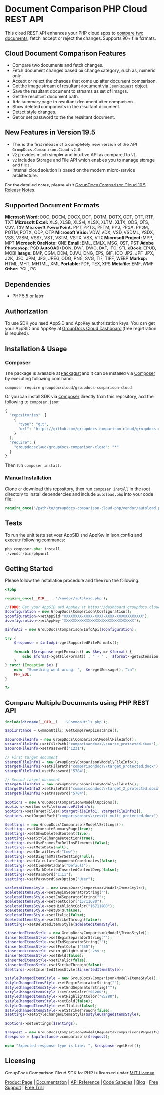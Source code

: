 # Document Comparison PHP Cloud REST API

This cloud REST API enhances your PHP cloud apps to [compare two documents](https://products.groupdocs.cloud/comparison/php), fetch, accept or reject the changes. Supports 90+ file formats.

## Cloud Document Comparison Features

- Compare two documents and fetch changes.
- Fetch document changes based on change category, such as, numeric only.
- Accept or reject the changes that come up after document comparison.
- Get the image stream of resultant document via `JsonRequest` object.
- Save the resultant document to streams as set of images.
- Get the resultant document path.
- Add summary page to resultant document after comparison.
- Show deleted components in the resultant document.
- Detect style changes.
- Get or set password to the the resultant document.

## New Features in Version 19.5

- This is the first release of a completely new version of the API `GroupDocs.Comparison.Cloud v2.0`.
- `V2` provides much simpler and intuitive API as compared to `V1`.
- `V2` includes Storage and File API which enables you to manage storage and files.
- Internal cloud solution is based on the modern micro-service architecture.

For the detailed notes, please visit [GroupDocs.Comparison Cloud 19.5 Release Notes](https://wiki.groupdocs.cloud/comparisoncloud/release-notes/2019/groupdocs-comparison-cloud-19-5-release-notes/).

## Supported Document Formats

**Microsoft Word:** DOC, DOCM, DOCX, DOT, DOTM, DOTX, ODT, OTT, RTF, TXT
**Microsoft Excel:** XLS, XLSB, XLSM, XLSX, XLTM, XLTX, ODS, OTS, CSV, TSV
**Microsoft PowerPoint:** PPT, PPTX, PPTM, PPS, PPSX, PPSM, POTM, POTX, ODP, OTP
**Microsoft Visio:** VDW, VDX, VSD, VSDML, VSDX, VSS, VSSM, VSSX, VST, VSTM, VSTX, VSX, VTX
**Microsoft Project:** MPP, MPT
**Microsoft OneNote:** ONE
**Email:** EML, EMLX, MSG, OST, PST
**Adobe Photoshop:** PSD
**AutoCAD:** DGN, DWF, DWG, DXF, IFC, STL
**eBook:** EPUB, MOBI
**Image:** BMP, CGM, DCM, DJVU, DNG, EPS, GIF, ICO, JP2, JPF, JPX, J2K, J2C, JPM, JPG, JPEG, ODG, PNG, SVG, TIF, TIFF, WEBP
**Markup:** HTML, MHT, MHTML, XML
**Portable:** PDF, TEX, XPS
**Metafile:** EMF, WMF
**Other:** PCL, PS

## Dependencies

- PHP 5.5 or later

## Authorization

To use SDK you need AppSID and AppKey authorization keys. You can get your AppSID and AppKey at [GroupDocs Cloud Dashboard](https://dashboard.groupdocs.cloud) (free registration is required).

## Installation & Usage

### Composer

The package is available at [Packagist](https://dashboard.groupdocs.cloud) and it can be installed via [Composer](http://getcomposer.org/) by executing following command:

`composer require groupdocscloud/groupdocs-comparison-cloud`

Or you can install SDK via [Composer](http://getcomposer.org/) directly from this repository, add the following to `composer.json`:

```php
{
  "repositories": [
    {
      "type": "git",
      "url": "https://github.com/groupdocs-comparison-cloud/groupdocs-comparison-cloud-php.git"
    }
  ],
  "require": {
    "groupdocscloud/groupdocs-comparison-cloud": "*"
  }
}
```

Then run `composer install`.

### Manual Installation

Clone or download this repository, then run `composer install` in the root directory to install dependencies and include `autoload.php` into your code file:

```php
require_once('/path/to/groupdocs-comparison-cloud-php/vendor/autoload.php');
```

## Tests

To run the unit tests set your AppSID and AppKey in [json.config](https://github.com/groupdocs-comparison-cloud/groupdocs-comparison-cloud-php/blob/master/tests/GroupDocs/Comparison/config.json) and execute following commands:

```php
php composer.phar install
./vendor/bin/phpunit
```

## Getting Started

Please follow the installation procedure and then run the following:

```php
<?php

require_once(__DIR__ . '/vendor/autoload.php');

//TODO: Get your AppSID and AppKey at https://dashboard.groupdocs.cloud (free registration is required).
$configuration = new GroupDocs\Comparison\Configuration();
$configuration->setAppSid("XXXXXXXX-XXXX-XXXX-XXXX-XXXXXXXXXXXX");
$configuration->setAppKey("XXXXXXXXXXXXXXXXXXXXXXXXXXXXXXXX");

$infoApi = new GroupDocs\Comparison\InfoApi($configuration);

try {
    $response = $infoApi->getSupportedFileFormats();

    foreach ($response->getFormats() as $key => $format) {
        echo $format->getFileFormat() . " - " .  $format->getExtension(), "\n";
    }
} catch (Exception $e) {
    echo  "Something went wrong: ",  $e->getMessage(), "\n";
    PHP_EOL;
}

?>
```

## Compare Multiple Documents using PHP REST API

```php
include(dirname(__DIR__) . '\CommonUtils.php');

$apiInstance = CommonUtils::GetCompareApiInstance();

$sourceFileInfo = new GroupDocs\Comparison\Model\FileInfo();
$sourceFileInfo->setFilePath("comparisondocs\\source_protected.docx");
$sourceFileInfo->setPassword("1231");

// First target document
$targetFileInfo1 = new GroupDocs\Comparison\Model\FileInfo();
$targetFileInfo1->setFilePath("comparisondocs\\target_protected.docx");
$targetFileInfo1->setPassword("5784");

// Second target document
$targetFileInfo2 = new GroupDocs\Comparison\Model\FileInfo();
$targetFileInfo2->setFilePath("comparisondocs\\target_2_protected.docx");
$targetFileInfo2->setPassword("5784");

$options = new GroupDocs\Comparison\Model\Options();  
$options->setSourceFile($sourceFileInfo);
$options->setTargetFiles([$targetFileInfo1, $targetFileInfo2]);
$options->setOutputPath("comparisondocs\\result_multi_protected.docx");

$settings = new GroupDocs\Comparison\Model\Settings();  
$settings->setGenerateSummaryPage(true);
$settings->setShowDeletedContent(true);
$settings->setStyleChangeDetection(true);
$settings->setUseFramesForDelInsElements(false);
$settings->setMetaData(null);
$settings->setDetailLevel("Low");
$settings->setDiagramMasterSetting(null);
$settings->setCalculateComponentCoordinates(false);
$settings->setCloneMetadata("Default");
$settings->setMarkDeletedInsertedContentDeep(false);
$settings->setPassword("1111");
$settings->setPasswordSaveOption("User");

$deletedItemsStyle = new GroupDocs\Comparison\Model\ItemsStyle();
$deletedItemsStyle->setBeginSeparatorString("");
$deletedItemsStyle->setEndSeparatorString("");
$deletedItemsStyle->setFontColor("16711680");
$deletedItemsStyle->setHighlightColor("16711680");
$deletedItemsStyle->setBold(false);
$deletedItemsStyle->setItalic(false);
$deletedItemsStyle->setStrikeThrough(false);
$settings->setDeletedItemsStyle($deletedItemsStyle);

$insertedItemsStyle = new GroupDocs\Comparison\Model\ItemsStyle();
$insertedItemsStyle->setBeginSeparatorString("");
$insertedItemsStyle->setEndSeparatorString("");
$insertedItemsStyle->setFontColor("255");
$insertedItemsStyle->setHighlightColor("255");
$insertedItemsStyle->setBold(false);
$insertedItemsStyle->setItalic(false);
$insertedItemsStyle->setStrikeThrough(false);
$settings->setInsertedItemsStyle($insertedItemsStyle);
  
$styleChangedItemsStyle = new GroupDocs\Comparison\Model\ItemsStyle();
$styleChangedItemsStyle->setBeginSeparatorString("");
$styleChangedItemsStyle->setEndSeparatorString("");
$styleChangedItemsStyle->setFontColor("65280");
$styleChangedItemsStyle->setHighlightColor("65280");
$styleChangedItemsStyle->setBold(false);
$styleChangedItemsStyle->setItalic(false);
$styleChangedItemsStyle->setStrikeThrough(false);
$settings->setStyleChangedItemsStyle($styleChangedItemsStyle);

$options->setSettings($settings);

$request = new GroupDocs\Comparison\Model\Requests\comparisonsRequest($options);
$response = $apiInstance->comparisons($request);

echo "Expected response type is Link: ", $response->getHref();
```

## Licensing

GroupDocs.Comparison Cloud SDK for PHP is licensed under [MIT License](https://github.com/groupdocs-comparison-cloud/groupdocs-comparison-cloud-php/blob/master/LICENSE).

[Product Page](https://products.groupdocs.cloud/comparison/php) | [Documentation](https://wiki.groupdocs.cloud/comparisoncloud/) | [API Reference](https://apireference.groupdocs.cloud/comparison/) | [Code Samples](https://github.com/groupdocs-comparison-cloud/groupdocs-comparison-cloud-php) | [Blog](https://blog.groupdocs.cloud/category/comparison/) | [Free Support](https://forum.groupdocs.cloud/c/comparison) | [Free Trial](https://dashboard.groupdocs.cloud/#/apps)
